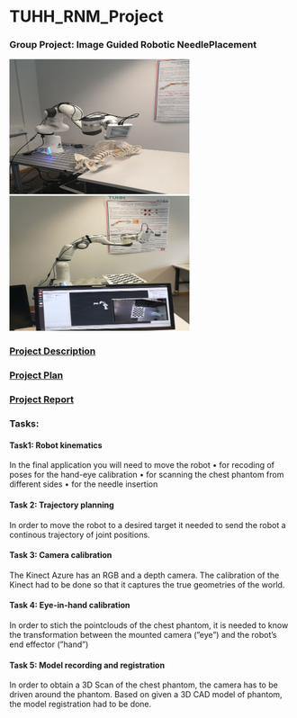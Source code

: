 # TUHH_RNM_Project

### Group Project: Image Guided Robotic NeedlePlacement

<img src="documentation/images/photo_2020-11-07_23-21-34.jpg" width="320" height="240" />  <img src="documentation/images/photo_2020-11-07_23-21-39.jpg" width="320" height="240" /> 


### [Project Description](https://github.com/adamanov/TUHH_RNM_Project/blob/master/documentation/ProjectDescription2020_update080520.pdf)
### [Project Plan](https://github.com/adamanov/TUHH_RNM_Project/blob/master/documentation/RNM_ProjectPlan_Group2updated.pdf)
### [Project Report](https://github.com/adamanov/TUHH_RNM_Project/blob/master/documentation/RNM_Report_Group_2.pdf)


### Tasks: 

#### Task1: Robot kinematics

In the final application you will need to move the robot
• for recoding of poses for the hand-eye calibration
• for scanning the chest phantom from different sides
• for the needle insertion

#### Task 2: Trajectory planning
In order to move the robot to a desired target it needed to send the robot a continous trajectory
of joint positions.

#### Task 3: Camera calibration
The Kinect Azure has an RGB and a depth camera. The calibration of the Kinect had to be 
done so that it captures the true geometries of the world.

#### Task 4: Eye-in-hand calibration
In order to stich the pointclouds of the chest phantom, it is needed to know the transformation
between the mounted camera (”eye”) and the robot’s end effector (”hand”)

#### Task 5: Model recording and registration
In order to obtain a 3D Scan of the chest phantom, the camera has to be driven around the phantom.
Based on given a 3D CAD model of phantom, the model registration had to be done. 
